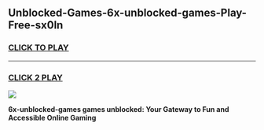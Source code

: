 
## Unblocked-Games-6x-unblocked-games-Play-Free-sx0ln
<h3>
<a href="https://premium76.site?title=6x-unblocked-games&ref=24M">CLICK TO PLAY</a></h3>
<hr>

<h3>
<a href="https://premium76.site?title=6x-unblocked-games&ref=24M">CLICK 2 PLAY</a>
  
</h3>

<a href="https://premium76.site?title=6x-unblocked-games&ref=24M"><img src="https://clearcache.store/games.png"></a>


**6x-unblocked-games games unblocked: Your Gateway to Fun and Accessible Online Gaming**
